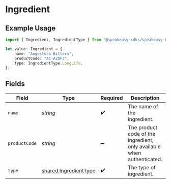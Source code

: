 # Ingredient

## Example Usage

```typescript
import { Ingredient, IngredientType } from "@speakeasy-sdks/speakeasy-bar/sdk/models/shared";

let value: Ingredient = {
    name: "Angostura Bitters",
    productCode: "AC-A2DF3",
    type: IngredientType.LongLife,
};
```

## Fields

| Field                                                                  | Type                                                                   | Required                                                               | Description                                                            | Example                                                                |
| ---------------------------------------------------------------------- | ---------------------------------------------------------------------- | ---------------------------------------------------------------------- | ---------------------------------------------------------------------- | ---------------------------------------------------------------------- |
| `name`                                                                 | *string*                                                               | :heavy_check_mark:                                                     | The name of the ingredient.                                            | Sugar Syrup                                                            |
| `productCode`                                                          | *string*                                                               | :heavy_minus_sign:                                                     | The product code of the ingredient, only available when authenticated. | AC-A2DF3                                                               |
| `type`                                                                 | [shared.IngredientType](../../../sdk/models/shared/ingredienttype.md)  | :heavy_check_mark:                                                     | The type of ingredient.                                                |                                                                        |